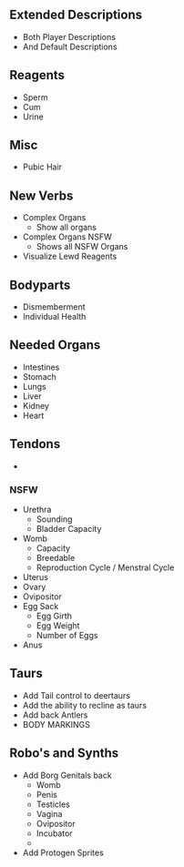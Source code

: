 
## Extended Descriptions
* Both Player Descriptions
* And Default Descriptions

## Reagents
* Sperm
* Cum
* Urine
  

## Misc
* Pubic Hair



## New Verbs
* Complex Organs
  * Show all organs
* Complex Organs NSFW
  * Shows all NSFW Organs
* Visualize Lewd Reagents

## Bodyparts
* Dismemberment
* Individual Health

## Needed Organs
* Intestines
* Stomach
* Lungs
* Liver
* Kidney
* Heart

## Tendons
* 


### NSFW
* Urethra
  * Sounding
  * Bladder Capacity
* Womb
  * Capacity
  * Breedable
  * Reproduction Cycle / Menstral Cycle
* Uterus
* Ovary
* Ovipositor
* Egg Sack
  * Egg Girth
  * Egg Weight
  * Number of Eggs
* Anus


## Taurs
* Add Tail control to deertaurs
* Add the ability to recline as taurs
* Add back Antlers
* BODY MARKINGS

## Robo's and Synths
* Add Borg Genitals back
  * Womb
  * Penis
  * Testicles
  * Vagina
  * Ovipositor
  * Incubator
  * 
* Add Protogen Sprites
